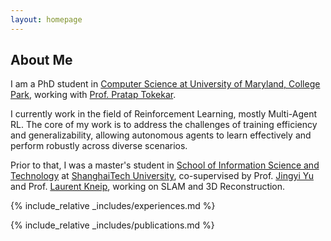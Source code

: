 ```yaml
---
layout: homepage
---
```


## About Me

I am a PhD student in [Computer Science at University of Maryland, College Park](https://www.cs.umd.edu/), working with [Prof. Pratap Tokekar](https://tokekar.com/). 

I currently work in the field of Reinforcement Learning, mostly Multi-Agent RL. The core of my work is to address the challenges of training efficiency and generalizability, allowing autonomous agents to learn effectively and perform robustly across diverse scenarios.

Prior to that, I was a master's student in [School of Information Science and Technology](https://sist.shanghaitech.edu.cn/sist_en/) at [ShanghaiTech University](http://www.shanghaitech.edu.cn/eng/main.htm), co-supervised by Prof. [Jingyi Yu](https://scholar.google.com/citations?user=R9L_AfQAAAAJ&hl=en) and Prof. [Laurent Kneip](http://www.laurentkneip.com/), working on SLAM and 3D Reconstruction.

<!-- ## Research Interests

- **Computer Vision:** image recognition, image generation, video captioning
- **Machine Learning:** meta-learning, incremental learning, transfer learning -->

<!-- ## News

- **[Feb. 2020]** Our paper about incremental learning is accepted to CVPR 2020.
- **[Feb. 2020]** We will host the ACM Multimedia Asia 2020 conference in Singapore!
- **[Sept. 2019]** Our paper about few-shot learning is accepted to NeurIPS 2019.
- **[Mar. 2019]** Our paper about few-shot learning is accepted to CVPR 2019. -->

{% include_relative _includes/experiences.md %}

{% include_relative _includes/publications.md %}


